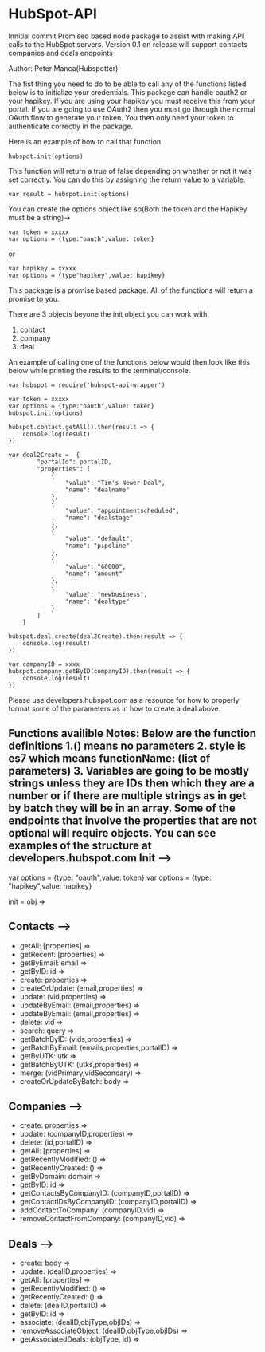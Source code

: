 # HubSpot-API
Innitial commit
Promised based node package to assist with making API calls to the HubSpot 
servers.  Version 0.1 on release will support contacts companies and deals 
endpoints


Author: Peter Manca(Hubspotter)

The fist thing you need to do to be able to call any of the functions listed 
below is to initialize your credentials.  This package can handle oauth2 or 
your hapikey.  If you are using your hapikey you must receive this from your 
portal.  If you are going to use OAuth2 then you must go through the normal 
OAuth flow to generate your token.  You then only need your token to 
authenticate correctly in the package. 

Here is an example of how to call that function. 

	hubspot.init(options)

This function will return a true of false depending on whether or not it was set correctly. You can do this by assigning the return value to a variable. 

	var result = hubspot.init(options)

You can create the options object like so(Both the token and the Hapikey 
must be a string)->

	var token = xxxxx
	var options = {type:"oauth",value: token}

or 

	var hapikey = xxxxx
	var options = {type"hapikey",value: hapikey}

This package is a promise based package. All of the functions will return a 
promise to you.  

There are 3 objects beyone the init object you can work with. 
1. contact
2. company
3. deal

An example of calling one of the functions below would then look like this 
below while printing the results to the terminal/console. 

	var hubspot = require('hubspot-api-wrapper')

	var token = xxxxx
	var options = {type:"oauth",value: token}
	hubspot.init(options)

	hubspot.contact.getAll().then(result => {
		console.log(result)
	})

	var deal2Create =  {
            "portalId": portalID,
            "properties": [
                {
                    "value": "Tim's Newer Deal",
                    "name": "dealname"
                },
                {
                    "value": "appointmentscheduled",
                    "name": "dealstage"
                },
                {
                    "value": "default",
                    "name": "pipeline"
                },
                {
                    "value": "60000",
                    "name": "amount"
                },
                {
                    "value": "newbusiness",
                    "name": "dealtype"
                }
            ]
        }
	
	hubspot.deal.create(deal2Create).then(result => {
		console.log(result)
	})

	var companyID = xxxx
	hubspot.company.getByID(companyID).then(result => {
		console.log(result)
	})


Please use developers.hubspot.com as a resource for how to properly format 
some of the parameters as in how to create a deal above. 




Functions availible
Notes:
Below are the function definitions
1.() means no parameters
2. style is es7 which means functionName: (list of parameters)
3. Variables are going to be mostly strings unless they are IDs then which 
they are a number or if there are multiple strings as in get by batch they 
will be in an array.  Some of the endpoints that involve the properties that 
are not optional will require objects.  You can see examples of the 
structure at developers.hubspot.com
Init -->
---------------------


var options = {type: "oauth",value: token}
var options = {type: "hapikey",value: hapikey}

init = obj =>

Contacts -->
----------------------
- getAll: [properties] =>
- getRecent: [properties] =>
- getByEmail: email =>
- getByID: id =>
- create: properties =>
- createOrUpdate: (email,properties) =>
- update: (vid,properties) =>
- updateByEmail: (email,properties) => 
- updateByEmail: (email,properties) =>
- delete: vid => 
- search: query => 
- getBatchByID: (vids,properties) =>
- getBatchByEmail: (emails,properties,portalID) =>
- getByUTK: utk =>
- getBatchByUTK: (utks,properties) => 
- merge: (vidPrimary,vidSecondary) =>
- createOrUpdateByBatch: body =>

Companies -->
----------------------

- create: properties => 
- update: (companyID,properties) => 
- delete: (id,portalID) => 
- getAll: [properties] =>
- getRecentlyModified: () =>
- getRecentlyCreated: () =>
- getByDomain: domain =>
- getByID: id =>
- getContactsByCompanyID: (companyID,portalID) =>
- getContactIDsByCompanyID: (companyID,portalID) =>
- addContactToCompany: (companyID,vid) =>
- removeContactFromCompany: (companyID,vid) =>

Deals -->
----------------------
- create: body =>
- update: (dealID,properties) =>
- getAll: [properties] =>
- getRecentlyModified: () =>
- getRecentlyCreated: () =>
- delete: (dealID,portalID) =>
- getByID: id =>
- associate: (dealID,objType,objIDs) =>
- removeAssociateObject: (dealID,objType,objIDs) =>
- getAssociatedDeals: (objType, id) =>